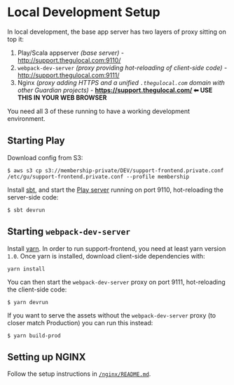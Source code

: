 # Local Development Setup

In local development, the base app server has two layers of proxy sitting on top it:

1. Play/Scala appserver _(base server)_ - http://support.thegulocal.com:9110/
2. `webpack-dev-server` _(proxy providing hot-reloading of client-side code)_ - http://support.thegulocal.com:9111/
3. Nginx _(proxy adding HTTPS and a unified `.thegulocal.com` domain with other Guardian projects)_ - **https://support.thegulocal.com/ ⬅ USE THIS IN YOUR WEB BROWSER**

You need all 3 of these running to have a working development environment.

## Starting Play

Download config from S3: 

```$ aws s3 cp s3://membership-private/DEV/support-frontend.private.conf /etc/gu/support-frontend.private.conf --profile membership```

Install [sbt](http://www.scala-sbt.org/download.html), and start the [Play server](https://www.playframework.com/)
running on port 9110, hot-reloading the server-side code:

```
$ sbt devrun
```

## Starting `webpack-dev-server`

Install [yarn](https://yarnpkg.com/lang/en/docs/install/). In order to run support-frontend, you need at least yarn version `1.0`.
Once yarn is installed, download client-side dependencies with:

```
yarn install
```
 
You can then start the `webpack-dev-server` proxy on port 9111, hot-reloading the client-side code:

```
$ yarn devrun
```

If you want to serve the assets without the `webpack-dev-server` proxy (to closer match Production)
you can run this instead:

```
$ yarn build-prod
```

## Setting up NGINX

Follow the setup instructions in [`/nginx/README.md`](../nginx/README.md).